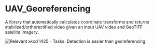 # UAV_Georeferencing
A library that automatically calculates coordinate transforms and returns stabilized/orthorectified video given an input UAV video and GeoTIFF satellite imagery.

![Relevant xkcd 1425 - Tasks: Detection is easier than georeferencing](https://imgs.xkcd.com/comics/tasks.png)